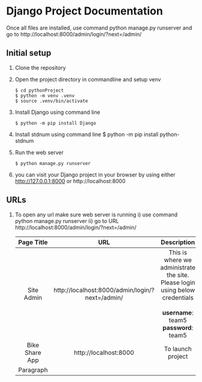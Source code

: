 <h1>Django Project Documentation</h1>

Once all files are installed, 
use command python manage.py runserver and go to
http://localhost:8000/admin/login/?next=/admin/



<h2>Initial setup</h2>

1. Clone the repository
2. Open the project directory in commandline and setup venv

   ```
   $ cd pythonProject
   $ python -m venv .venv 
   $ source .venv/bin/activate
3. Install Django using command line
   ```
   $ python -m pip install Django
4. Install stdnum using command line
   $ python -m pip install python-stdnum
5. Run the web server
   ```
   $ python manage.py runserver
6. you can visit your Django project in your browser by using either http://127.0.0.1:8000 or http://localhost:8000

<h2>URLs</h2>

1. To open any url make sure web server is running 
       i) use command python manage.py runserver
      ii) go to URL http://localhost:8000/admin/login/?next=/admin/

     | Page Title      | URL  | Description |
     | :----:      |    :----:   |   :----: |
     | Site Admin      | http://localhost:8000/admin/login/?next=/admin/       | This is where we administrate the site.<br />Please login using below credentials <br /><br /><b>username</b>: team5 <b>password</b>: team5|
     | Bike Share App   | http://localhost:8000        | To launch project |
     | Paragraph   |         |  |